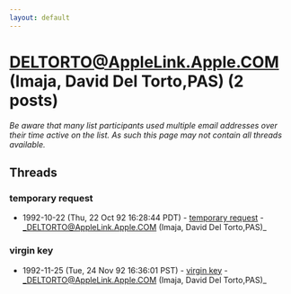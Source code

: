 ```yaml
---
layout: default
---
```


# DELTORTO@AppleLink.Apple.COM (Imaja, David Del Torto,PAS) (2 posts)

_Be aware that many list participants used multiple email addresses over their time active on the list. As such this page may not contain all threads available._

## Threads

### temporary request
+ 1992-10-22 (Thu, 22 Oct 92 16:28:44 PDT) - [temporary request](/archive/1992/10/0dc2cf15ce93cba1ee63387f52280c165516ebf5779bfeb873d6e38425e5e49a) - _DELTORTO@AppleLink.Apple.COM (Imaja, David Del Torto,PAS)_

### virgin key
+ 1992-11-25 (Tue, 24 Nov 92 16:36:01 PST) - [virgin key](/archive/1992/11/838c5a9e9a838d9c3e50533582c3bc9ea5a000c42e680315959c640c6ae2b793) - _DELTORTO@AppleLink.Apple.COM (Imaja, David Del Torto,PAS)_

